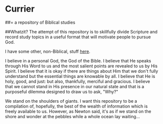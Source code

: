 # Currier 
##= a repository of Biblical studies

##Whatzit?
The attempt of this repository is to skillfully divide Scripture and record study topics in a useful format that will motivate people to pursue God.

I have some other, non-Biblical, stuff [here](https://fingerskier.github.io/ajar/).

I believe in a personal God, the God of the Bible. I believe that He speaks through His Word to us and the most salient points are revealed to us by His Spirit. I believe that it is okay if there are things about Him that we don't fully understand but the essential things are knowable by all. I believe that He is holy, good, and just: but also, thankfully, merciful and gracious. I believe that we cannot stand in His presence in our natural state and that is a purposeful dilemma designed to draw us to ask, "Why?"

We stand on the shoulders of giants. I want this repository to be a compilation of, hopefully, the best of the wealth of information which is freely available to us. However, as Newton said, it's as if we stand on the shore and wonder at the pebbles while a whole ocean lay waiting...
